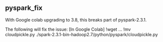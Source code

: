 ## pyspark_fix

With Google colab upgrading to 3.8, this breaks part of pyspark-2.3.1.

The following will fix the issue:
[In Google Colab]
!wget ...
!mv cloudpickle.py ./spark-2.3.1-bin-hadoop2.7/python/pyspark/cloudpickle.py 
